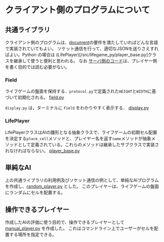 # クライアント側のプログラムについて
## 共通ライブラリ
クライアント側のプログラムは、[document](/doc/document.md)の要件を満たしていればどんな言語で実装されていてもよい。
ソケット通信を行って、適切なJSONを送りさえすればよい。Python の場合は (LifePlayer)[/src/lifegame_py/player_base.py]クラスを継承して使うと便利と思われる。
なお [サーバ側のコード](/src/lifegame_py/server.py)は、プレイヤー側を書く目的では読む必要がない。

### Field
ライフゲームの盤面を保持する．`protocol.py`で定義された`HEIGHT`と`WIDTH`に基づいて初期化される。
[field.py](/src/lifegame_py/field.py)

`display.py` は，ターミナルに `Field` をわかりやすく表示する．
[display.py](/src/lifegame_py/display.py)

### LifePlayer
LifePlayerクラスはAIの雛形となる抽象クラスで、ライフゲームの初期セル配置を決定する`place_cell`メソッドと、プレイヤー名を返す`name`メソッドが抽象メソッドとして定義されている。これらのメソッドは継承したサブクラスで実装されなければならない。
[player_base.py](/src/lifegame_py/player_base.py)

## 単純なAI
上の共通ライブラリの利用例及びソケット通信の例として、単純なAIプログラムを作成し、[random_player.py](/sample/random_player.py) とした。
このプレイヤーは、ライフゲームの盤面にランダムにセルを配置する。

## 操作できるプレイヤー
作成したAIの評価に使う目的で、操作できるプレイヤーとして [manual_player.py](/sample/manual_player.py) を作成した。
これはコマンドライン上でユーザーがセルを配置する場所を指定できる。
